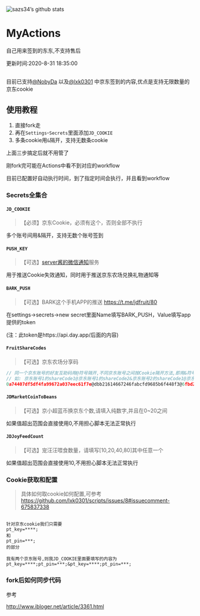 ![sazs34’s github stats](https://github-readme-stats.vercel.app/api?username=sazs34&show_icons=true&theme=merko)

# MyActions
自己用来签到的东东,不支持售后

更新时间:2020-8-31 18:35:00

##
目前已支持[@NobyDa](https://github.com/NobyDa) 以及[@lxk0301](https://github.com/lxk0301) 中京东签到的内容,优点是支持无限数量的京东cookie

## 使用教程


1. 直接fork走
2. 再在`Settings`-`Secrets`里面添加`JD_COOKIE`
3. 多条cookie用`&`隔开，支持无数条cookie

上面三步搞定后就不用管了

刚fork完可能在Actions中看不到对应的workflow

目前已配置好自动执行时间，到了指定时间会执行，并且看到workflow

### Secrets全集合

#### `JD_COOKIE`

> 【必须】京东Cookie，必须有这个，否则全部不执行

多个账号间用&隔开，支持无数个账号签到

#### `PUSH_KEY` 

> 【可选】[server酱的微信通知](http://sc.ftqq.com/3.version)服务

用于推送Cookie失效通知，同时用于推送京东农场兑换礼物通知等

#### `BARK_PUSH`

> 【可选】BARK这个手机APP的推送 https://t.me/jdfruit/80

在settings->secrets->new secret里面Name填写BARK_PUSH，Value填写app提供的token

(注：此token是https://api.day.app/后面的内容)

#### `FruitShareCodes` 

> 【可选】京东农场分享码

```javascript
// 同一个京东账号的好友互助码用@符号隔开,不同京东账号之间按Cookie隔开方法,即用&符号隔开,下面给一个示例
// 如: 京东账号1的shareCode1@京东账号1的shareCode2&京东账号2的shareCode1@京东账号2的shareCode2
0a74407df5df4fa99672a037eec61f7e@dbb21614667246fabcfd9685b6f448f3@6fbd26cc27ac44d6a7fed34092453f77@61ff5c624949454aa88561f2cd721bf6&6fbd26cc27ac44d6a7fed34092453f77@61ff5c624949454aa88561f2cd721bf6
```

#### `JDMarketCoinToBeans`

> 【可选】京小超蓝币换京东个数,请填入纯数字,并且在0~20之间

如果值超出范围会直接使用0,不用担心脚本无法正常执行

#### `JDJoyFeedCount`

> 【可选】宠汪汪喂食数量，请填写[10,20,40,80]其中任意一个

如果值超出范围会直接使用10,不用担心脚本无法正常执行

### Cookie获取和配置

> 具体如何取cookie如何配置,可参考 https://github.com/lxk0301/scripts/issues/8#issuecomment-675837338

```

针对京东cookie我们只需要
pt_key=****;
和
pt_pin=***;
的部分

我有两个京东账号,则我JD_COOKIE里面要填写的内容为
pt_key=****;pt_pin=***;&pt_key=****;pt_pin=***;
```

### fork后如何同步代码

参考

http://www.ibloger.net/article/3361.html

